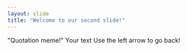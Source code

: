 ```yaml
---
layout: slide
title: "Welcome to our second slide!"
---
```


"Quotation meme!"
Your text
Use the left arrow to go back!

